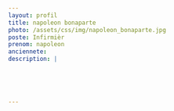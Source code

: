 ```yaml
---
layout: profil
title: napoleon bonaparte
photo: /assets/css/img/napoleon_bonaparte.jpg
poste: Infirmièr
prenom: napoleon
anciennete: 
description: |
 

  

  
---
```


